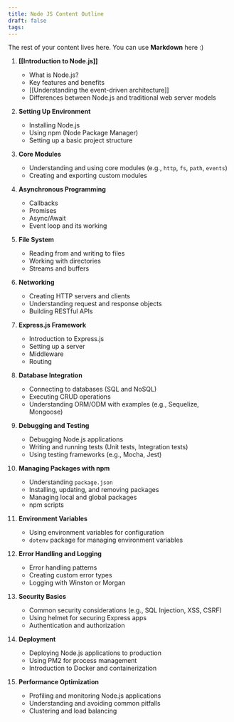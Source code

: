 ```yaml
---
title: Node JS Content Outline
draft: false
tags:
---
```

 
The rest of your content lives here. You can use **Markdown** here :)
1. **[[Introduction to Node.js]]**
    
    - What is Node.js?
    - Key features and benefits
    - [[Understanding the event-driven architecture]]
    - Differences between Node.js and traditional web server models
2. **Setting Up Environment**
    
    - Installing Node.js
    - Using npm (Node Package Manager)
    - Setting up a basic project structure
3. **Core Modules**
    
    - Understanding and using core modules (e.g., `http`, `fs`, `path`, `events`)
    - Creating and exporting custom modules
4. **Asynchronous Programming**
    
    - Callbacks
    - Promises
    - Async/Await
    - Event loop and its working
5. **File System**
    
    - Reading from and writing to files
    - Working with directories
    - Streams and buffers
6. **Networking**
    
    - Creating HTTP servers and clients
    - Understanding request and response objects
    - Building RESTful APIs
7. **Express.js Framework**
    
    - Introduction to Express.js
    - Setting up a server
    - Middleware
    - Routing
8. **Database Integration**
    
    - Connecting to databases (SQL and NoSQL)
    - Executing CRUD operations
    - Understanding ORM/ODM with examples (e.g., Sequelize, Mongoose)
9. **Debugging and Testing**
    
    - Debugging Node.js applications
    - Writing and running tests (Unit tests, Integration tests)
    - Using testing frameworks (e.g., Mocha, Jest)
10. **Managing Packages with npm**
    
    - Understanding `package.json`
    - Installing, updating, and removing packages
    - Managing local and global packages
    - npm scripts
11. **Environment Variables**
    
    - Using environment variables for configuration
    - `dotenv` package for managing environment variables
12. **Error Handling and Logging**
    
    - Error handling patterns
    - Creating custom error types
    - Logging with Winston or Morgan
13. **Security Basics**
    
    - Common security considerations (e.g., SQL Injection, XSS, CSRF)
    - Using helmet for securing Express apps
    - Authentication and authorization
14. **Deployment**
    
    - Deploying Node.js applications to production
    - Using PM2 for process management
    - Introduction to Docker and containerization
15. **Performance Optimization**
    
    - Profiling and monitoring Node.js applications
    - Understanding and avoiding common pitfalls
    - Clustering and load balancing